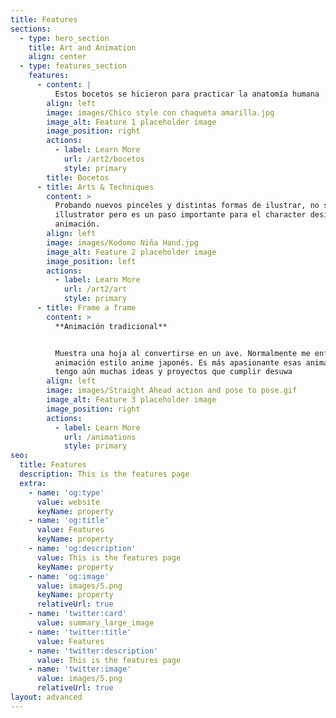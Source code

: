 ```yaml
---
title: Features
sections:
  - type: hero_section
    title: Art and Animation
    align: center
  - type: features_section
    features:
      - content: |
          Estos bocetos se hicieron para practicar la anatomía humana
        align: left
        image: images/Chico style con chaqueta amarilla.jpg
        image_alt: Feature 1 placeholder image
        image_position: right
        actions:
          - label: Learn More
            url: /art2/bocetos
            style: primary
        title: Bocetos
      - title: Arts & Techniques
        content: >
          Probando nuevos pinceles y distintas formas de ilustrar, no soy
          illustrator pero es un paso importante para el character design de la
          animación.
        align: left
        image: images/Kodomo Niña Hand.jpg
        image_alt: Feature 2 placeholder image
        image_position: left
        actions:
          - label: Learn More
            url: /art2/art
            style: primary
      - title: Frame a frame
        content: >
          **Animación tradicional**


          Muestra una hoja al convertirse en un ave. Normalmente me enfoco en la
          animación estilo anime japonés. Es más apasionante esas animaciones y
          tengo aún muchas ideas y proyectos que cumplir desuwa
        align: left
        image: images/Straight Ahead action and pose to pose.gif
        image_alt: Feature 3 placeholder image
        image_position: right
        actions:
          - label: Learn More
            url: /animations
            style: primary
seo:
  title: Features
  description: This is the features page
  extra:
    - name: 'og:type'
      value: website
      keyName: property
    - name: 'og:title'
      value: Features
      keyName: property
    - name: 'og:description'
      value: This is the features page
      keyName: property
    - name: 'og:image'
      value: images/5.png
      keyName: property
      relativeUrl: true
    - name: 'twitter:card'
      value: summary_large_image
    - name: 'twitter:title'
      value: Features
    - name: 'twitter:description'
      value: This is the features page
    - name: 'twitter:image'
      value: images/5.png
      relativeUrl: true
layout: advanced
---
```


